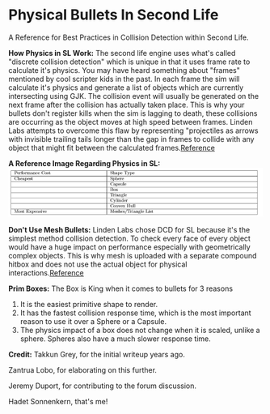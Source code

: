 # Physical Bullets In Second Life
A Reference for Best Practices in Collision Detection within Second Life.

**How Physics in SL Work:** 
The second life engine uses what's called "discrete collision detection" which is unique in that it uses frame rate to calculate it's physics. You may have heard something about "frames" mentioned by cool scripter kids in the past. In each frame the sim will calculate it's physics and generate a list of objects which are currently intersecting using GJK. The collision event will usually be generated on the next frame after the collision has actually taken place. This is why your bullets don't register kills when the sim is lagging to death, these collisions are occurring as the object moves at high speed between frames. Linden Labs attempts to overcome this flaw by representing "projectiles as arrows with invisible trailing tails longer than the gap in frames to collide with any object that might fit between the calculated frames.[Reference](https://en.wikipedia.org/wiki/Physics_engine)

**A Reference Image Regarding Physics in SL:**
![alt text](https://raw.githubusercontent.com/HadetTheUndying/bullets-in-secondlife/master/performancost.png "Performance Cost")

**Don't Use Mesh Bullets:**
Linden Labs chose DCD for SL because it's the simplest method collision detection. To check every face of every object would have a huge impact on performance especially with geometrically complex objects. This is why mesh is uploaded with a separate compound hitbox and does not use the actual object for physical interactions.[Reference](https://en.wikipedia.org/wiki/Collision_detection#A_posteriori_.28discrete.29_versus_a_priori_.28continuous.29)

**Prim Boxes:**
The Box is King when it comes to bullets for 3 reasons

1. It is the easiest primitive shape to render.
2. It has the fastest collision response time, which is the most important reason to use it over a Sphere or a Capsule.
3. The physics impact of a box does not change when it is scaled, unlike a sphere. Spheres also have a much slower response time.


**Credit:**
Takkun Grey, for the initial writeup years ago.

Zantrua Lobo, for elaborating on this further.

Jeremy Duport, for contributing to the forum discussion.

Hadet Sonnenkern, that's me!
